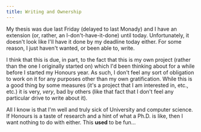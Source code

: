 ```yaml
---
title: Writing and Ownership
---
```

My thesis was due last Friday (delayed to last Monady) and I have an extension (or, rather, an I-don't-have-it-done) until today. Unfortunately, it doesn't look like I'll have it done by my deadline today either. For some reason, I just haven't wanted, or been able to, write.

I think that this is due, in part, to the fact that this is my own project (rather than the one I originally started on) which I'd been thinking about for a while before I started my Honours year. As such, I don't feel any sort of obligation to work on it for any purposes other than my own gratification. While this is a good thing by some measures (it's a project that I am interested in, etc., etc.) it is very, *very*, bad by others (like that fact that I don't feel any particular drive to write about it).

All I know is that I'm well and truly sick of University and computer science. If Honours is a taste of research and a hint of what a Ph.D. is like, then I want nothing to do with either. This **used** to be fun...
